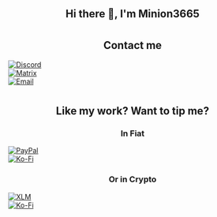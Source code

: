 # <h2 align="center">Hi there 👋, I'm Minion3665</h2>

# <h2 align="center">Contact me</h2>

[![Discord](https://img.shields.io/badge/message%20on%20discord-Minion3665%236456-7289DA?logo=discord&labelColor=grey&style=for-the-badge)](https://discord.gg/Et3ZQAGR)<br/>
[![Matrix](https://img.shields.io/badge/like%20encrypted%20messages%3F-Try%20matrix-0dbd8b?logo=element&labelColor=grey&style=for-the-badge)](https://matrix.to/#/@minion3665:matrix.org)<br/>
[![Email](https://img.shields.io/badge/get%20a%20slower%20response%20by-email-white?logo=minutemailer&logoColor=white&labelColor=grey&style=for-the-badge)](mailto://nathanturner3665@gmail.com)

<!-- -->

# <h2 align="center">Like my work? Want to tip me?</h2>

<h3 align="center">In Fiat</h3>

[![PayPal](https://img.shields.io/badge/tip%20on-paypal-lightblue?logo=paypal&labelColor=grey&style=for-the-badge)](https://paypal.me/minion3665)<br/>
[![Ko-Fi](https://img.shields.io/badge/buy%20me%20a-kofi-lightpink?logo=coffeescript&labelColor=grey&style=for-the-badge)](https://ko-fi.com/minion3665)

<h3 align="center">Or in Crypto</h3>

[![XLM](https://img.shields.io/badge/send%20me%20XLM-GDR27LP777BE3SWCLK545RZQ2VIGCLNX4VQ2K7Q4FESZZSA3MOBTPZYA-navy?logo=stellar&labelColor=grey&style=for-the-badge)]()<br/>
[![Ko-Fi](https://img.shields.io/badge/tip%20in%20bitcoin-bc1qvllh7etcs2q0dszudfmkxj7nufxxxxj40td4s8-orange?logo=bitcoin&labelColor=grey&style=for-the-badge)]()
